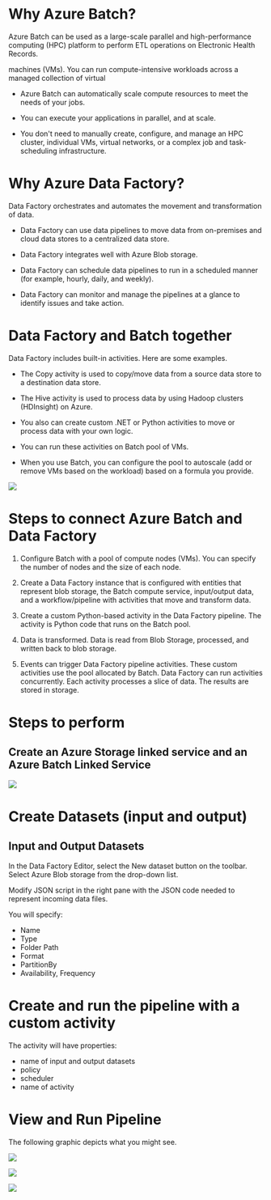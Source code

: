 # Why Azure Batch?

Azure Batch can be used as a large-scale parallel and high-performance computing
(HPC) platform to perform ETL operations on Electronic Health Records.

machines (VMs).
You can run compute-intensive workloads across a managed collection of virtual

- Azure Batch can automatically scale compute resources to meet the needs of
  your jobs.

- You can execute your applications in parallel, and at scale.

- You don't need to manually create, configure, and manage an HPC cluster,
  individual VMs, virtual networks, or a complex job and task-scheduling
  infrastructure.

# Why Azure Data Factory?

Data Factory orchestrates and automates the movement and transformation of data.

- Data Factory can use data pipelines to move data from on-premises and cloud
  data stores to a centralized data store.

- Data Factory integrates well with Azure Blob storage.

- Data Factory can schedule data pipelines to run in a scheduled manner (for
  example, hourly, daily, and weekly).
 
- Data Factory can monitor and manage the pipelines at a glance to identify
  issues and take action.

# Data Factory and Batch together

Data Factory includes built-in activities. Here are some examples.

- The Copy activity is used to copy/move data from a source data store to a
  destination data store.

- The Hive activity is used to process data by using Hadoop clusters (HDInsight)
  on Azure.

- You also can create custom .NET or Python activities to move or process data
  with your own logic.

- You can run these activities on Batch pool of VMs.

- When you use Batch, you can configure the pool to autoscale (add or remove VMs
  based on the workload) based on a formula you provide.

![](images/image01.png)

# Steps to connect Azure Batch and Data Factory

1. Configure Batch with a pool of compute nodes (VMs). You can specify the
   number of nodes and the size of each node.

1. Create a Data Factory instance that is configured with entities that
   represent blob storage, the Batch compute service, input/output data, and a
   workflow/pipeline with activities that move and transform data.

1. Create a custom Python-based activity in the Data Factory pipeline. The
   activity is Python code that runs on the Batch pool.

1. Data is transformed. Data is read from Blob Storage, processed, and written
   back to blob storage.

1. Events can trigger Data Factory pipeline activities. These custom activities
   use the pool allocated by Batch. Data Factory can run activities
   concurrently. Each activity processes a slice of data. The results are stored
   in storage.

# Steps to perform

## Create an Azure Storage linked service and an Azure Batch Linked Service

![](images/image02.png)

# Create Datasets (input and output)

## Input and Output Datasets

In the Data Factory Editor, select the New dataset button on the toolbar. Select Azure Blob storage from the drop-down list.

Modify JSON script in the right pane with the JSON code needed to represent incoming data files.

You will specify:

- Name
- Type
- Folder Path
- Format
- PartitionBy
- Availability, Frequency

# Create and run the pipeline with a custom activity

The activity will have properties:

- name of input and output datasets
- policy
- scheduler
- name of activity

# View and Run Pipeline

The following graphic depicts what you might see.


![](images/image03.png)

![](images/image04.png)

![](images/image05.png)





